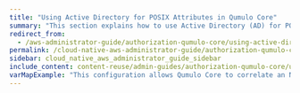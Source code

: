 ```yaml
---
title: "Using Active Directory for POSIX Attributes in Qumulo Core"
summary: "This section explains how to use Active Directory (AD) for POSIX attributes in Qumulo Core for clusters with multi-protocol access (with NFS and SMB) that manage POSIX and Windows identities from within Active Directory."
redirect_from:
  - /aws-administrator-guide/authorization-qumulo-core/using-active-directory-for-posix-attributes.html
permalink: /cloud-native-aws-administrator-guide/authorization-qumulo-core/using-active-directory-for-posix-attributes.html
sidebar: cloud_native_aws_administrator_guide_sidebar
include_content: content-reuse/admin-guides/authorization-qumulo-core/using-active-directory-for-posix-attributes.md
varMapExample: "This configuration allows Qumulo Core to correlate an NFS UID (for example, `2053`) to a SID on Windows (for example, `S-1-5-21-...`)."
---
```

